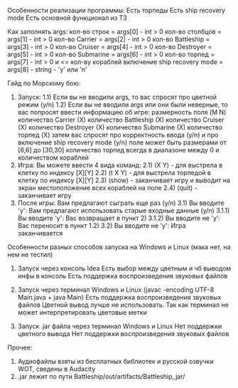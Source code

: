 Особенности реализации программы:
  Есть торпеды
  Есть ship recovery mode
  Есть основной функционал из ТЗ


Как заполнять args:
  кол-во строк                 = args[0] - int > 0
  кол-во столбцов              = args[1] - int > 0
  кол-во Carrier               = args[2] - int > 0
  кол-во Battleship            = args[3] - int > 0
  кол-во Cruiser               = args[4] - int > 0
  кол-во Destroyer             = args[5] - int > 0
  кол-во Submarine             = args[6] - int > 0
  кол-во торпед                = args[7] - int > 0 и <= кол-ву кораблей
  включение ship recovery mode = args[8] - string - 'y' или 'n'



Гайд по Морскому бою:
 1) Запуск:
           1.1) Если вы не вводили args, то вас спросят про цветной режим (y/n)
           1.2) Если вы не вводили args или они были неверные, то вас попросят ввести информацию об игре:
                                       размерность поля      (M N)
                                       количество Carrier    (X)
                                       количество Battleship (X)
                                       количество Cruiser    (X)
                                       количество Destroyer  (X)
                                       количество Submarine  (X)
                                       количество торпед     (X)
                                 затем вас спросят про корректность ввода (y/n)
                                 и про включение ship recovery mode (y/n)
          поле может быть размерами от [6,6] до [30,30]
          количество торпед всегда в диапазоне между 0 и количеством кораблей
 2) Игра:
        Вы можете ввести 4 вида команд:
           2.1) (X Y)   - для выстрела в клетку по индексу [X][Y]
           2.2) (t X Y) - для выстрела торпедой в клетку по индексу [X][Y]
           2.3) (show)  - заканчивает игру и выводит на экран местоположение всех кораблей на поле
           2.4) (quit)  - заканчивает игру
3) После игры:
        Вам предлагают сыграть еще раз (y/n)
           3.1) Вы вводите 'y':
                 Вам предлагают использовать старые входные данные (y/n)
                       3.1.1) Вы вводите 'y': Вас возвращает в пункт 2)
                       3.1.2) Вы вводите не 'y': Вас переносит в пункт 1.2)
           3.2) Вы вводите не 'y': Игра заканчивается 
 




Особенности разных способов запуска на Windows и Linux (мака нет, на нем не тестил)
 1) Запуск через консоль Idea 
    Есть выбор между цветным и чб выводом инфы в консоль
    Есть поддержка воспроизведения звуковых файлов

 2) Запуск через терминал Windows и Linux (javac -encoding UTF-8 Main.java + java Main)
    Есть поддержка воспроизведения звуковых файлов
    Цветной вывод лучше не использовать. Так как терминал не может интерпретировать цветовые метки

 3) Запуск .jar файла через терминал Windows и Linux
    Нет поддержки цветного вывода
    Нет поддержки воспроизведения звуковых файлов



Прочее:
 1) Аудиофайлы взяты из бесплатных библиотек и русской озвучки WOT, сведены в Audacity
 2) .jar лежит по пути Battleship/out/artifacts/Battleship_jar/
  







